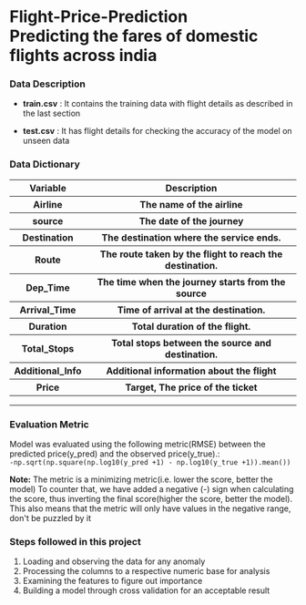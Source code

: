 # Flight-Price-Prediction <br> Predicting the fares of domestic flights across india

### Data Description

- **train.csv** :
It contains the training data with flight details as described in the last section<br>

- **test.csv** : It has flight details for checking the accuracy of the model on unseen data <br>


### Data Dictionary
<table>
<tr><th>Variable</th> 	      <th>Description</th>
<tr><th>Airline</th>  	      <th> The name of the airline</th>
<tr><th>source</th> 	       <th>  The date of the journey</th>
<tr><th>Destination</th>  	 <th>  The destination where the service ends.</th>
<tr><th>Route</th>  	       <th>  The route taken by the flight to reach the destination.</th>
<tr><th>Dep_Time</th>  	     <th>  The time when the journey starts from the source</th>
<tr><th>Arrival_Time</th>    <th> Time of arrival at the destination.</th>
<tr><th>Duration</th>  	     <th>  Total duration of the flight.</th>
<tr><th>Total_Stops</th>  	  <th> Total stops between the source and destination.</th>
<tr><th>Additional_Info</th>  <th> Additional information about the flight</th>
<tr><th>Price</th> 	         <th>Target, The price of the ticket</th>
</table>


---

### Evaluation Metric

Model was evaluated using the following metric(RMSE) between the predicted price(y_pred) and the observed price(y_true).: <br>
``` -np.sqrt(np.square(np.log10(y_pred +1) - np.log10(y_true +1)).mean()) ```

**Note:** The metric is a minimizing metric(i.e. lower the score, better the model) To counter that, we have added a negative (-) sign when calculating the score, thus inverting the final score(higher the score, better the model). This also means that the metric will only have values in the negative range, don't be puzzled by it

### Steps followed in this project
1. Loading and observing the data for any anomaly <br>
2. Processing the columns to a respective numeric base for analysis <br>
3. Examining the features to figure out importance <br>
4. Building a model through cross validation for an acceptable result <br>
